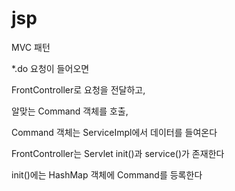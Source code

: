 # jsp


MVC 패턴

*.do 요청이 들어오면

FrontController로 요청을 전달하고,

알맞는 Command 객체를 호출,

Command 객체는 ServiceImpl에서 데이터를 들여온다

FrontController는 Servlet
init()과 service()가 존재한다

init()에는 HashMap 객체에 Command를 등록한다
